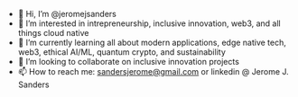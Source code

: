 - 👋 Hi, I’m @jeromejsanders
- 👀 I’m interested in intrepreneurship, inclusive innovation, web3, and all things cloud native
- 🌱 I’m currently learning all about modern applications, edge native tech, web3, ethical AI/ML, quantum crypto, and sustainability
- 💞️ I’m looking to collaborate on inclusive innovation projects
- 📫 How to reach me: sandersjerome@gmail.com or linkedin @ Jerome J. Sanders

<!---
jeromejsanders/jeromejsanders is a ✨ special ✨ repository because its `README.md` (this file) appears on your GitHub profile.
You can click the Preview link to take a look at your changes.
--->
